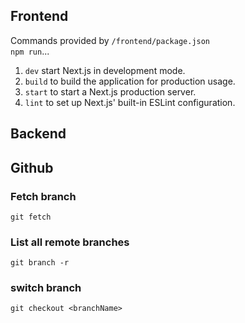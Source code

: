 ## Frontend
Commands provided by ``/frontend/package.json`` 
<br>``npm run``...
1. ``dev`` start Next.js in development mode.
2. ``build`` to build the application for production usage.
3. ``start`` to start a Next.js production server.
4. ``lint`` to set up Next.js' built-in ESLint configuration.

## Backend

## Github
### Fetch branch
`git fetch`
### List all remote branches
`git branch -r`
### switch branch
`git checkout <branchName>`